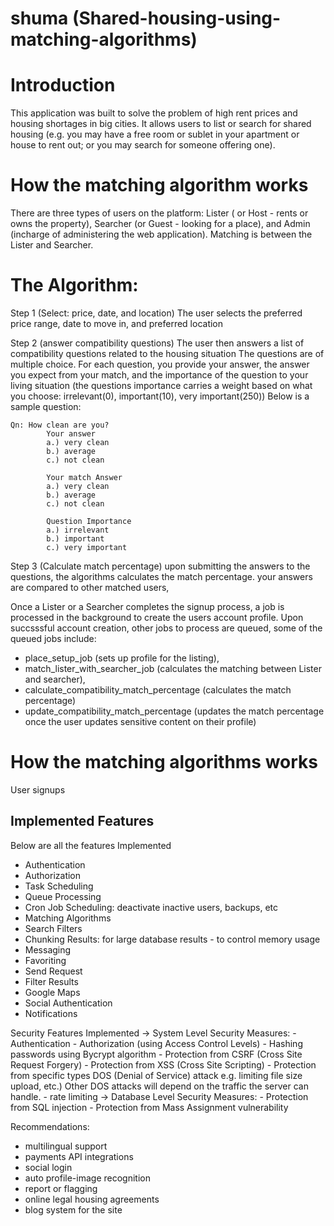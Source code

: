 # shuma (Shared-housing-using-matching-algorithms)
# Introduction 
This application was built to solve the problem of high rent prices and housing shortages in big cities. It allows users to list or search for shared housing (e.g. you may have a free room or sublet in your apartment or house to rent out; or you may search for someone offering one).

# How the matching algorithm works
There are three types of users on the platform: Lister ( or Host - rents or owns the property), Searcher (or Guest - looking for a place), and Admin (incharge of administering the web application).
Matching is between the Lister and Searcher.

# The Algorithm:
Step 1 (Select: price, date, and location)
The user selects the preferred price range, date to move in, and preferred location

Step 2 (answer compatibility questions)
The user then answers a list of compatibility questions related to the housing situation
The questions are of multiple choice. For each question, you provide your answer, the answer you expect from your match, and the importance of the question to your living situation (the questions importance carries a weight based on what you choose: irrelevant(0), important(10), very important(250))
Below is a sample question:

    Qn: How clean are you?
            Your answer
            a.) very clean
            b.) average 
            c.) not clean 
            
            Your match Answer 
            a.) very clean 
            b.) average 
            c.) not clean 
            
            Question Importance 
            a.) irrelevant 
            b.) important 
            c.) very important 
            
    

Step 3 (Calculate match percentage)
upon submitting the answers to the questions, the algorithms calculates the match percentage.
your answers are compared to other matched users,

Once a Lister or a Searcher completes the signup process, a job is processed in the background to create the users account profile. Upon succsssful account creation, other jobs to process are queued, some of the queued jobs include:
- place_setup_job (sets up profile for the listing), 
- match_lister_with_searcher_job (calculates the matching between Lister and searcher), 
- calculate_compatibility_match_percentage (calculates the match percentage)
- update_compatibility_match_percentage (updates the match percentage once the user updates sensitive content on their profile)

# How the matching algorithms works
User signups

## Implemented Features

Below are all the features Implemented

- Authentication
- Authorization
- Task Scheduling
- Queue Processing
- Cron Job Scheduling: deactivate inactive users, backups, etc
- Matching Algorithms
- Search Filters
- Chunking Results: for large database results - to control memory usage
- Messaging
- Favoriting 
- Send Request
- Filter Results
- Google Maps
- Social Authentication
- Notifications

Security Features Implemented 
-> System Level Security Measures: 
    - Authentication 
    - Authorization (using Access Control Levels)
    - Hashing passwords using Bycrypt algorithm
    - Protection from CSRF (Cross Site Request Forgery)
    - Protection from XSS (Cross Site Scripting)
    - Protection from specific types DOS (Denial of Service) attack e.g. limiting file size upload,     etc.) Other DOS attacks will depend on the traffic the server can handle.
    - rate limiting 
-> Database Level Security Measures:
    - Protection from SQL injection 
    - Protection from Mass Assignment vulnerability 

Recommendations:
- multilingual support 
- payments API integrations
- social login 
- auto profile-image recognition 
- report or flagging 
- online legal housing agreements 
- blog system for the site
